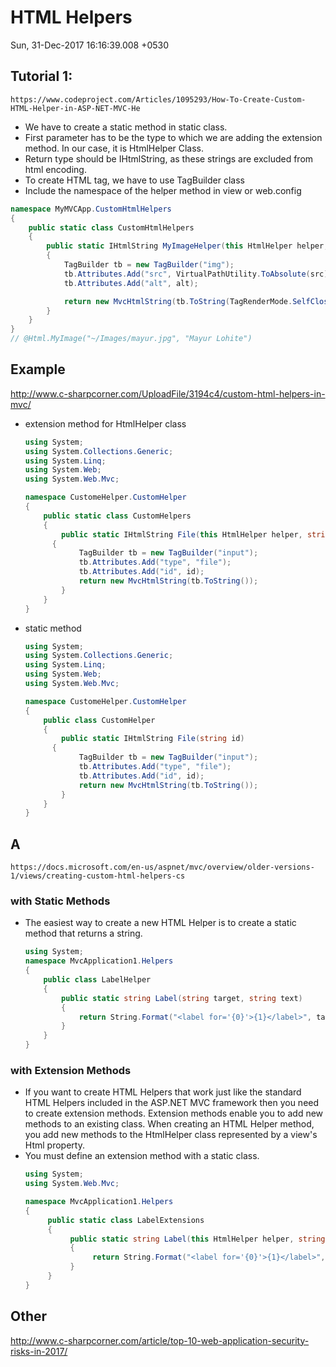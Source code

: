 # HTML Helpers
Sun, 31-Dec-2017 16:16:39.008 +0530

## Tutorial 1:
`https://www.codeproject.com/Articles/1095293/How-To-Create-Custom-HTML-Helper-in-ASP-NET-MVC-He`
- We have to create a static method in static class.
- First parameter has to be the type to which we are adding the extension method. In our case, it is HtmlHelper Class.
- Return type should be IHtmlString, as these strings are excluded from html encoding.
- To create HTML tag, we have to use TagBuilder class
- Include the namespace of the helper method in view or web.config
```cs
namespace MyMVCApp.CustomHtmlHelpers
{
    public static class CustomHtmlHelpers
    {
        public static IHtmlString MyImageHelper(this HtmlHelper helper, string src, string alt)
        {
            TagBuilder tb = new TagBuilder("img");
            tb.Attributes.Add("src", VirtualPathUtility.ToAbsolute(src));
            tb.Attributes.Add("alt", alt);

            return new MvcHtmlString(tb.ToString(TagRenderMode.SelfClosing));
        }
    }
}
// @Html.MyImage("~/Images/mayur.jpg", "Mayur Lohite")
```

## Example
http://www.c-sharpcorner.com/UploadFile/3194c4/custom-html-helpers-in-mvc/
- extension method for HtmlHelper class
	```cs
	using System;
	using System.Collections.Generic;
	using System.Linq;
	using System.Web;
	using System.Web.Mvc;

	namespace CustomeHelper.CustomHelper
	{
	    public static class CustomHelpers
	    {
	        public static IHtmlString File(this HtmlHelper helper, string id)
	      {
	            TagBuilder tb = new TagBuilder("input");
	            tb.Attributes.Add("type", "file");
	            tb.Attributes.Add("id", id);
	            return new MvcHtmlString(tb.ToString());
	        }
	    }
	}
	```
- static method
	```cs
	using System;
	using System.Collections.Generic;
	using System.Linq;
	using System.Web;
	using System.Web.Mvc;

	namespace CustomeHelper.CustomHelper
	{
	    public class CustomHelper
	    {
	        public static IHtmlString File(string id)
	      {
	            TagBuilder tb = new TagBuilder("input");
	            tb.Attributes.Add("type", "file");
	            tb.Attributes.Add("id", id);
	            return new MvcHtmlString(tb.ToString());
	        }
	    }
	}
	```

## A
`https://docs.microsoft.com/en-us/aspnet/mvc/overview/older-versions-1/views/creating-custom-html-helpers-cs`
### with Static Methods
- The easiest way to create a new HTML Helper is to create a static method that returns a string.
	```cs
	using System;
	namespace MvcApplication1.Helpers
	{
		public class LabelHelper
		{
			public static string Label(string target, string text)
			{
				return String.Format("<label for='{0}'>{1}</label>", target, text);
			}
		}
	}
	```

### with Extension Methods
- If you want to create HTML Helpers that work just like the standard HTML Helpers included in the ASP.NET MVC framework then you need to create extension methods. Extension methods enable you to add new methods to an existing class. When creating an HTML Helper method, you add new methods to the HtmlHelper class represented by a view's Html property.
- You must define an extension method with a static class.
	```cs
	using System;
	using System.Web.Mvc;

	namespace MvcApplication1.Helpers
	{
	     public static class LabelExtensions
	     {
	          public static string Label(this HtmlHelper helper, string target, string text)
	          {
	               return String.Format("<label for='{0}'>{1}</label>", target, text);
	          }
	     }
	}
	```



## Other
http://www.c-sharpcorner.com/article/top-10-web-application-security-risks-in-2017/
